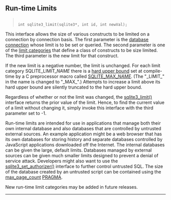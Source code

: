## Run\-time Limits




> ```
> 
> int sqlite3_limit(sqlite3*, int id, int newVal);
> 
> ```



This interface allows the size of various constructs to be limited
on a connection by connection basis. The first parameter is the
[database connection](#sqlite3) whose limit is to be set or queried. The
second parameter is one of the [limit categories](#SQLITE_LIMIT_ATTACHED) that define a
class of constructs to be size limited. The third parameter is the
new limit for that construct.


If the new limit is a negative number, the limit is unchanged.
For each limit category SQLITE\_LIMIT\_*NAME* there is a
[hard upper bound](limits.html)
set at compile\-time by a C preprocessor macro called
[SQLITE\_MAX\_*NAME*](limits.html).
(The "\_LIMIT\_" in the name is changed to "\_MAX\_".)
Attempts to increase a limit above its hard upper bound are
silently truncated to the hard upper bound.


Regardless of whether or not the limit was changed, the
[sqlite3\_limit()](#sqlite3_limit) interface returns the prior value of the limit.
Hence, to find the current value of a limit without changing it,
simply invoke this interface with the third parameter set to \-1\.


Run\-time limits are intended for use in applications that manage
both their own internal database and also databases that are controlled
by untrusted external sources. An example application might be a
web browser that has its own databases for storing history and
separate databases controlled by JavaScript applications downloaded
off the Internet. The internal databases can be given the
large, default limits. Databases managed by external sources can
be given much smaller limits designed to prevent a denial of service
attack. Developers might also want to use the [sqlite3\_set\_authorizer()](#sqlite3_set_authorizer)
interface to further control untrusted SQL. The size of the database
created by an untrusted script can be contained using the
[max\_page\_count](pragma.html#pragma_max_page_count) [PRAGMA](pragma.html#syntax).


New run\-time limit categories may be added in future releases.




---


